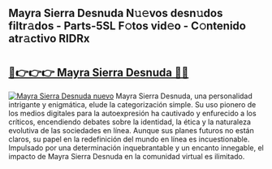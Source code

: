## Mayra Sierra Desnuda N𝚞𝚎vos desn𝚞dos filtr𝚊dos - Parts-5SL F𝚘tos vid𝚎o - C𝚘ntenido atr𝚊ctivo RIDRx

# <h2><a href="http://mb8k6e.tromn.icu/?c=Mayra+Sierra+Desnuda">🔗👉👉👉 Mayra Sierra Desnuda 🔗🔗</a></h2>

[![Mayra Sierra Desnuda nuevo](https://i.imgur.com/pEAQMta.gif)](http://mb8k6e.tromn.icu/?c=Mayra+Sierra+Desnuda)
Mayra Sierra Desnuda, una personalidad intrigante y enigmática, elude la categorización simple. Su uso pionero de los medios digitales para la autoexpresión ha cautivado y enfurecido a los críticos, encendiendo debates sobre la identidad, la ética y la naturaleza evolutiva de las sociedades en línea. Aunque sus planes futuros no están claros, su papel en la redefinición del mundo en línea es incuestionable. Impulsado por una determinación inquebrantable y un encanto innegable, el impacto de Mayra Sierra Desnuda en la comunidad virtual es ilimitado.

